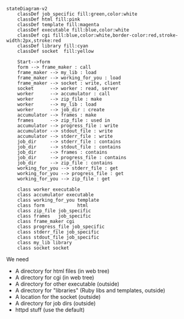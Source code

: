 ```mermaid
stateDiagram-v2
    classDef job_specific fill:green,color:white 
    classDef html fill:pink 
    classDef template fill:magenta 
    classDef executable fill:blue,color:white  
    classDef cgi fill:blue,color:white,border-color:red,stroke-width:2px,stroke:red
    classDef library fill:cyan
    classDef socket  fill:yellow 

    Start-->form
    form --> frame_maker : call
    frame_maker --> my_lib : load
    frame_maker --> working_for_you : load
    frame_maker --> socket : write, client
    socket      --> worker : read, server
    worker      --> accumulator : call
    worker      --> zip_file : make
    worker      --> my_lib : load
    worker      --> job_dir : create
    accumulator --> frames : make
    frames      --> zip_file : used in
    accumulator --> progress_file : write
    accumulator --> stdout_file : write
    accumulator --> stderr_file : write
    job_dir     --> stderr_file : contains
    job_dir     --> stdout_file : contains
    job_dir     --> frames : contains
    job_dir     --> progress_file : contains
    job_dir     --> zip_file : contains
    working_for_you --> stderr_file : get
    working_for_you --> progress_file : get
    working_for_you --> zip_file : get

    class worker executable
    class accumulator executable
    class working_for_you template
    class form            html
    class zip_file job_specific
    class frames   job_specific
    class frame_maker cgi
    class progress_file job_specific
    class stderr_file job_specific
    class stdout_file job_specific
    class my_lib library
    class socket socket
```

We need
* A directory for html files (in web tree)
* A directory for cgi (in web tree)
* A directory for other executable (outside)
* A directory for "libraries" (Ruby libs and templates, outside)
* A location for the socket  (outside)
* A directory for job dirs (outside)
* httpd stuff (use the default)

